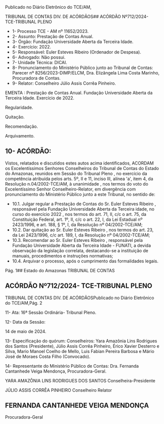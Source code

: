 Publicado  no  Diário  Eletrônico do TCE/AM,

TRIBUNAL DE CONTAS DIV. DE ACÓRDÃOS## ACÓRDÃO Nº712/2024- TCE-TRIBUNAL PLENO

- 1- Processo TCE - AM nº 11652/2023.
- 2- Assunto: Prestação de Contas Anual.
- 3- Órgão: Fundação Universidade Aberta da Terceira Idade.
- 4- Exercício: 2022.
- 5- Responsável: Euler Esteves Ribeiro (Ordenador de Despesa).
- 6- Advogado: Não possui.
- 7- Unidade Técnica: DICAI.
- 8- Pronunciamento  do  Ministério  Público  junto  ao  Tribunal  de  Contas: Parecer  nº 8256/2023-DIMP/ELCM, Dra. Elizângela Lima Costa Marinho, Procuradora de Contas.
- 9- Relator: Conselheiro Júlio Assis Corrêa Pinheiro.

EMENTA : Prestação  de  Contas  Anual.  Fundação Universidade Aberta da Terceira Idade. Exercício de 2022.

Regularidade.

Quitação.

Recomendação.

Arquivamento.

## 10-  ACÓRDÃO:

Vistos, relatados e discutidos estes autos acima identificados, ACORDAM os Excelentíssimos Senhores Conselheiros do Tribunal de Contas do Estado do Amazonas, reunidos em Sessão do Tribunal Pleno , no exercício da competência atribuída pelos arts. 5º, II e 11, inciso III, alínea 'a', item 4, da Resolução n.04/2002-TCE/AM, à unanimidade , nos termos do voto do Excelentíssimo Senhor Conselheiro-Relator, em divergência com pronunciamento do Ministério Público junto a este Tribunal, no sentido de:

- 10.1. Julgar regular a Prestação de Contas do Sr. Euler Esteves Ribeiro , responsável pela Fundação Universidade Aberta da Terceira idade, no curso  do exercício  2022 ,  nos  termos  do  art.  71,  II,  c/c  o  art.  75,  da Constituição  Federal,  art.  1º,  II,  c/c  o  art.  22,  I,  da  Lei  Estadual  nº 2423/1996, e art. 188, § 1º, I, da Resolução nº 04/2002-TCE/AM;
- 10.2. Dar quitação ao Sr. Euler Esteves Ribeiro , nos termos do art. 23, da Lei 2423/1996, c/c art. 189, I, da Resolução nº 04/2002-TCE/AM;
- 10.3. Recomendar ao Sr. Euler Esteves Ribeiro , responsável pela Fundação Universidade Aberta da Terceira Idade - FUNATI, a devida observação  da  legislação  correlata,  destacando-se  a  instituição  de manuais, procedimentos e instruções normativas;
- 10.4. Arquivar o processo, após o cumprimento das formalidades legais.

Pág. 1## Estado do Amazonas TRIBUNAL DE CONTAS

## ACÓRDÃO Nº712/2024- TCE-TRIBUNAL PLENO

TRIBUNAL DE CONTAS DIV. DE ACÓRDÃOSPublicado  no  Diário  Eletrônico do TCE/AM,Pág. 2

11-  Ata: 16ª Sessão Ordinária- Tribunal Pleno.

12-  Data da Sessão:

14 de maio de 2024.

13-  Especificação  do  quórum: Conselheiros:  Yara  Amazônia  Lins  Rodrigues  dos Santos (Presidente), Júlio Assis Corrêa Pinheiro, Érico Xavier Desterro e Silva, Mario Manoel Coelho de Mello, Luis Fabian Pereira Barbosa e Mário José de Moraes Costa Filho (Convocado).

14-  Representante do Ministério Público de Contas: Dra. Fernanda Cantanhede Veiga Mendonça, Procuradora-Geral.

YARA AMAZÔNIA LINS RODRIGUES DOS SANTOS Conselheira-Presidente

JÚLIO ASSIS CORRÊA PINHEIRO Conselheiro Relator

## FERNANDA CANTANHEDE VEIGA MENDONÇA

Procuradora-Geral